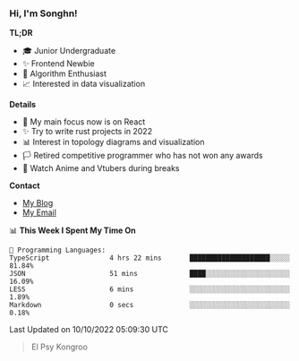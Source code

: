 ### Hi, I'm Songhn!

**TL;DR**

- 🎓 Junior Undergraduate
- ✨ Frontend Newbie
- 🎈 Algorithm Enthusiast
- 📈 Interested in data visualization

**Details**

- 🎯 My main focus now is on React
- ✨ Try to write rust projects in 2022
- 📊 Interest in topology diagrams and visualization
- 🏳️ Retired competitive programmer who has not won any awards
- 🍵 Watch Anime and Vtubers during breaks

**Contact**
- [My Blog](https://blog.songhn.com)
- [My Email](mailto:songhn233@gmail.com)

<!--START_SECTION:waka-->
📊 **This Week I Spent My Time On** 

```text
💬 Programming Languages: 
TypeScript               4 hrs 22 mins       ████████████████████░░░░░   81.84% 
JSON                     51 mins             ████░░░░░░░░░░░░░░░░░░░░░   16.09% 
LESS                     6 mins              ░░░░░░░░░░░░░░░░░░░░░░░░░   1.89% 
Markdown                 0 secs              ░░░░░░░░░░░░░░░░░░░░░░░░░   0.18%

```


 Last Updated on 10/10/2022 05:09:30 UTC
<!--END_SECTION:waka-->

> El Psy Kongroo
